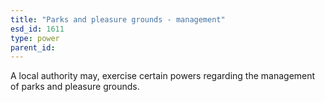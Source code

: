 ```yaml
---
title: "Parks and pleasure grounds - management"
esd_id: 1611
type: power
parent_id:  
---
```


A local authority may, exercise certain powers regarding the management of parks and pleasure grounds.

